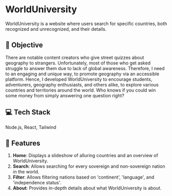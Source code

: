 # WorldUniversity

WorldUniversity is a  website where users search for specific countries, both recognized and unrecognized, and their details.

## 🎯 Objective

There are notable content creators who give street quizzes about geography to strangers. Unfortunately, most of those who get asked struggle to answer them due to lack of global awareness.
Therefore, I need to an engaging and unique way, to promote geography via an accessible platform.
Hence, I developed WorldUniversity to encourage students, adventurers, geography enthusiasts, and others alike, to explore various countries and territories around the world.
Who knows if you could win some money from simply answering one question right?

## 💻 Tech Stack

Node.js, React, Tailwind

## 🎨 Features
1. **Home**: Displays a slideshow of alluring countries and an overview of WorldUniversity.
2. **Search**: Allows searching for every sovereign and non-sovereign nation in the world.
3. **Filter**: Allows filtering nations based on 'continent', 'language', and 'independence status'.
4. **About**: Provides in-depth details about what WorldUniversity is about.

